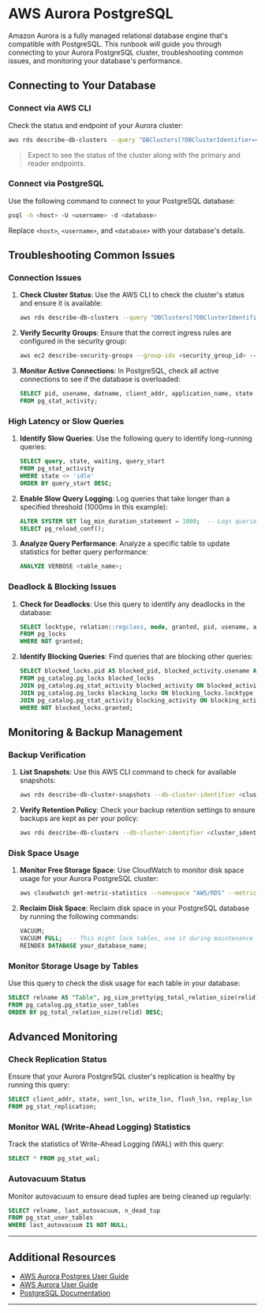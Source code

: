 
# AWS Aurora PostgreSQL

Amazon Aurora is a fully managed relational database engine that's compatible with PostgreSQL. This runbook will guide you through connecting to your Aurora PostgreSQL cluster, troubleshooting common issues, and monitoring your database's performance.

## Connecting to Your Database

### Connect via AWS CLI
Check the status and endpoint of your Aurora cluster:

```sh
aws rds describe-db-clusters --query "DBClusters[?DBClusterIdentifier=='<cluster_identifier>'].[Status, Endpoint, ReaderEndpoint]" --output table
```

> Expect to see the status of the cluster along with the primary and reader endpoints.

### Connect via PostgreSQL
Use the following command to connect to your PostgreSQL database:

```sh
psql -h <host> -U <username> -d <database>
```

Replace `<host>`, `<username>`, and `<database>` with your database's details.

## Troubleshooting Common Issues

### Connection Issues

1. **Check Cluster Status**: Use the AWS CLI to check the cluster's status and ensure it is available:
   
   ```sh
   aws rds describe-db-clusters --query "DBClusters[?DBClusterIdentifier=='<cluster_identifier>'].[Status, Endpoint, ReaderEndpoint]" --output table
   ```

2. **Verify Security Groups**: Ensure that the correct ingress rules are configured in the security group:

   ```sh
   aws ec2 describe-security-groups --group-ids <security_group_id> --query "SecurityGroups[*].[GroupId, IpPermissions]" --output table
   ```

3. **Monitor Active Connections**: In PostgreSQL, check all active connections to see if the database is overloaded:

   ```sql
   SELECT pid, usename, datname, client_addr, application_name, state
   FROM pg_stat_activity;
   ```

### High Latency or Slow Queries

1. **Identify Slow Queries**: Use the following query to identify long-running queries:

   ```sql
   SELECT query, state, waiting, query_start
   FROM pg_stat_activity
   WHERE state <> 'idle'
   ORDER BY query_start DESC;
   ```

2. **Enable Slow Query Logging**: Log queries that take longer than a specified threshold (1000ms in this example):

   ```sql
   ALTER SYSTEM SET log_min_duration_statement = 1000;  -- Logs queries taking more than 1000ms
   SELECT pg_reload_conf();
   ```

3. **Analyze Query Performance**: Analyze a specific table to update statistics for better query performance:

   ```sql
   ANALYZE VERBOSE <table_name>;
   ```

### Deadlock & Blocking Issues

1. **Check for Deadlocks**: Use this query to identify any deadlocks in the database:

   ```sql
   SELECT locktype, relation::regclass, mode, granted, pid, usename, application_name
   FROM pg_locks
   WHERE NOT granted;
   ```

2. **Identify Blocking Queries**: Find queries that are blocking other queries:

   ```sql
   SELECT blocked_locks.pid AS blocked_pid, blocked_activity.usename AS blocked_user, blocking_locks.pid AS blocking_pid, blocking_activity.usename AS blocking_user, blocked_activity.query AS blocked_query, blocking_activity.query AS current_query
   FROM pg_catalog.pg_locks blocked_locks
   JOIN pg_catalog.pg_stat_activity blocked_activity ON blocked_activity.pid = blocked_locks.pid
   JOIN pg_catalog.pg_locks blocking_locks ON blocking_locks.locktype = blocked_locks.locktype
   JOIN pg_catalog.pg_stat_activity blocking_activity ON blocking_activity.pid = blocking_locks.pid
   WHERE NOT blocked_locks.granted;
   ```

## Monitoring & Backup Management

### Backup Verification

1. **List Snapshots**: Use this AWS CLI command to check for available snapshots:

   ```sh
   aws rds describe-db-cluster-snapshots --db-cluster-identifier <cluster_identifier> --query "DBClusterSnapshots[].[DBClusterSnapshotIdentifier, SnapshotCreateTime]" --output table
   ```

2. **Verify Retention Policy**: Check your backup retention settings to ensure backups are kept as per your policy:

   ```sh
   aws rds describe-db-clusters --db-cluster-identifier <cluster_identifier> --query "DBClusters[0].[BackupRetentionPeriod]" --output table
   ```

### Disk Space Usage

1. **Monitor Free Storage Space**: Use CloudWatch to monitor disk space usage for your Aurora PostgreSQL cluster:

   ```sh
   aws cloudwatch get-metric-statistics --namespace "AWS/RDS" --metric-name "FreeStorageSpace" --dimensions Name=DBClusterIdentifier,Value=<cluster_identifier> --statistics Average --period 300 --start-time $(date -u -d '1 hour ago' +"%Y-%m-%dT%H:%M:%SZ") --end-time $(date -u +"%Y-%m-%dT%H:%M:%SZ")
   ```

2. **Reclaim Disk Space**: Reclaim disk space in your PostgreSQL database by running the following commands:

   ```sql
   VACUUM;
   VACUUM FULL;  -- This might lock tables, use it during maintenance windows
   REINDEX DATABASE your_database_name;
   ```

### Monitor Storage Usage by Tables

Use this query to check the disk usage for each table in your database:

```sql
SELECT relname AS "Table", pg_size_pretty(pg_total_relation_size(relid)) AS "Size"
FROM pg_catalog.pg_statio_user_tables
ORDER BY pg_total_relation_size(relid) DESC;
```

## Advanced Monitoring

### Check Replication Status

Ensure that your Aurora PostgreSQL cluster's replication is healthy by running this query:

```sql
SELECT client_addr, state, sent_lsn, write_lsn, flush_lsn, replay_lsn
FROM pg_stat_replication;
```

### Monitor WAL (Write-Ahead Logging) Statistics

Track the statistics of Write-Ahead Logging (WAL) with this query:

```sql
SELECT * FROM pg_stat_wal;
```

### Autovacuum Status

Monitor autovacuum to ensure dead tuples are being cleaned up regularly:

```sql
SELECT relname, last_autovacuum, n_dead_tup
FROM pg_stat_user_tables
WHERE last_autovacuum IS NOT NULL;
```

---

## Additional Resources

- [AWS Aurora Postgres User Guide](https://docs.aws.amazon.com/AmazonRDS/latest/AuroraUserGuide/Aurora.AuroraPostgreSQL.html)
- [AWS Aurora User Guide](https://docs.aws.amazon.com/AmazonRDS/latest/AuroraUserGuide/Aurora.Overview.html)
- [PostgreSQL Documentation](https://www.postgresql.org/docs/)

---

